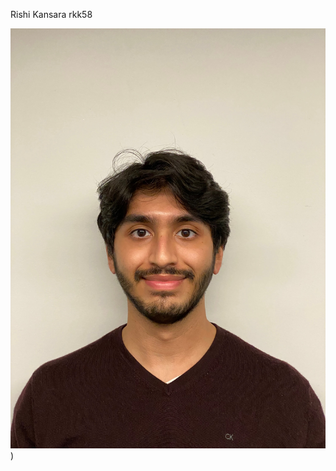 Rishi Kansara
rkk58

![Head Shot](https://github.com/rkansara1/rkansara1.github.io/blob/main/headshot.png))
